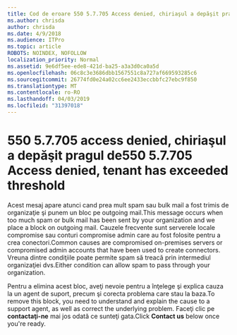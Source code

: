 ```yaml
---
title: Cod de eroare 550 5.7.705 Access denied, chiriaşul a depăşit pragul de
ms.author: chrisda
author: chrisda
ms.date: 4/9/2018
ms.audience: ITPro
ms.topic: article
ROBOTS: NOINDEX, NOFOLLOW
localization_priority: Normal
ms.assetid: 9e6df5ee-ede8-421d-ba25-a3a3d0ca0a5d
ms.openlocfilehash: 06c8c3e3686dbb1567551c8a727af669593285c6
ms.sourcegitcommit: 26774fd0e24a02cc6ee2433eccbbfc27ebc9f850
ms.translationtype: MT
ms.contentlocale: ro-RO
ms.lasthandoff: 04/03/2019
ms.locfileid: "31397018"
---
```

# <a name="550-57705-access-denied-tenant-has-exceeded-threshold"></a><span data-ttu-id="1162e-102">550 5.7.705 access denied, chiriaşul a depăşit pragul de</span><span class="sxs-lookup"><span data-stu-id="1162e-102">550 5.7.705 Access denied, tenant has exceeded threshold</span></span>

<span data-ttu-id="1162e-103">Acest mesaj apare atunci cand prea mult spam sau bulk mail a fost trimis de organizaţie şi punem un bloc pe outgoing mail.</span><span class="sxs-lookup"><span data-stu-id="1162e-103">This message occurs when too much spam or bulk mail has been sent by your organization and we place a block on outgoing mail.</span></span>
<span data-ttu-id="1162e-104">Cauzele frecvente sunt serverele locale compromise sau conturi compromise admin care au fost folosite pentru a crea conectori.</span><span class="sxs-lookup"><span data-stu-id="1162e-104">Common causes are compromised on-premises servers or compromised admin accounts that have been used to create connectors.</span></span> <span data-ttu-id="1162e-105">Vreuna dintre condiţiile poate permite spam să treacă prin intermediul organizaţiei dvs.</span><span class="sxs-lookup"><span data-stu-id="1162e-105">Either condition can allow spam to pass through your organization.</span></span>

<span data-ttu-id="1162e-106">Pentru a elimina acest bloc, aveţi nevoie pentru a înţelege şi explica cauza la un agent de suport, precum şi corecta problema care stau la baza.</span><span class="sxs-lookup"><span data-stu-id="1162e-106">To remove this block, you need to understand and explain the cause to a support agent, as well as correct the underlying problem.</span></span>
<span data-ttu-id="1162e-107">Faceţi clic pe **contactaţi-ne** mai jos odată ce sunteţi gata.</span><span class="sxs-lookup"><span data-stu-id="1162e-107">Click **Contact us** below once you're ready.</span></span>

